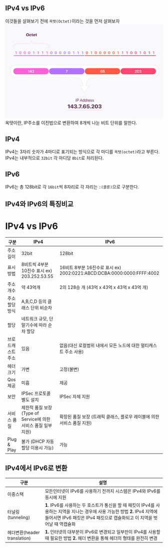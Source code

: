 ## IPv4 vs IPv6
이것들을 살펴보기 전에 ```옥텟(Octet)```이라는 것을 먼저 살펴보자\
![alt text](../image/octet.png)
옥텟이란, IP주소를 이진법으로 변환하여 8개씩 나눈 비트 단위를 말한다.
## IPv4
IPv4는 3자리 숫자가 4마디로 표기되는 방식으로 각 마디를 ```옥텟(octet)```라고 부른다.\
IPv4는 내부적으로 ```32bit``` 각 마디당 ```8bit```로 처리된다.


## IPv6
 IPv6는 총 128bit로 각 ```16bit```씩 8자리로 각 자리는 ```:(콜론)```으로 구분한다.

## IPv4와 IPv6의 특징비교
# IPv4 vs IPv6

| 구분 | IPv4 | IPv6 |
| --- | --- | --- |
| 주소 길이 | 32bit | 128bit |
| 표시 방법 | 8비트씩 4부분 10진수 표시 ex) 203.252.53.55| 16비트 8부분 16진수로 표시 ex) 2002:0221:ABCD:DCBA:0000:0000:FFFF:4002 |
| 주소 개수 | 약 43억개 | 2의 128승 개 (43억 x 43억 x 43억 x 43억 개) |
| 주소 할당 방식 | A,B,C,D 등의 클래스 단위 비순차 
할당 | 네트워크 규모, 단말기수에 따라 순차 할당 |
| 브로드캐스트 주소 | 있음 | 없음(대신 로컬범위 내에서 모든 노드에 대한 멀티캐스트 주소 사용) |
| 헤더 크기 | 가변 | 고정(불변) |
| Qos 제공 | 미흡 | 제공 |
| 보안  | IPSec 프로토콜 별도 설치 | IPSec 자체 지원 |
| 서비스 품질 | 제한적 품질 보장 (Type of Service에 의한 서비스 품질 일부 지원) | 확장된 품질 보장 (트래픽 클래스, 플로우 레이블에 의한 서비스 품질 지원) |
| Plug & Play | 불가 (DHCP 자동할당 이용시 가능) | 가능 |

## IPv4에서 IPv6로 변환
| 구분 | 설명|
| --- |--- |
|이중스택 | 모든인터넷이 IPv6를 사용하기 전까지 시스템은 IPv4와 IPv6를 동시에 지원 |
| 터널링(tunneling) | **1**. IPv6를 사용하는 두 호스트가 통신을 할 때 패킷이 IPv4를 사용하는 지역을 지나는 경우에 사용 가능한 방법 **2.** IPv4 지역에 들어서면 IPv6 패킷은 IPv4 패킷으로 캡슐화되고 이 지역을 벗어날 때 역캡슐화 |
| 헤더변환(header translation) | **1.** 인터넷의 대부분이 IPv6로 변경되고 일부만이 IPv4를 사용할 때 필요한 방법 **2.** 헤더 변환을 통해 헤더의 형태를 완전히 변경|
